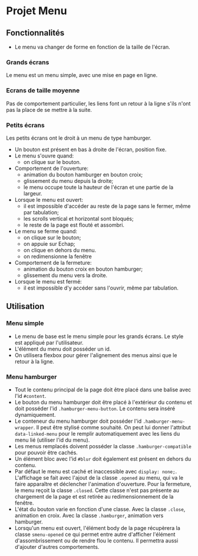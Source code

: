 # Projet Menu

## Fonctionnalités
- Le menu va changer de forme en fonction de la taille de l'écran.
### Grands écrans
Le menu est un menu simple, avec une mise en page en ligne.
### Ecrans de taille moyenne
Pas de comportement particulier, les liens font un retour à la ligne s'ils n'ont pas la place de se mettre à la suite.
### Petits écrans
Les petits écrans ont le droit à un menu de type hamburger.
- Un bouton est présent en bas à droite de l'écran, position fixe.
- Le menu s'ouvre quand:
    - on clique sur le bouton.
- Comportement de l'ouverture:
    - animation du bouton hamburger en bouton croix;
    - glissement du menu depuis la droite;
    - le menu occupe toute la hauteur de l'écran et une partie de la largeur.
- Lorsque le menu est ouvert:
    - il est impossible d'accéder au reste de la page sans le fermer, même par tabulation;
    - les scrolls vertical et horizontal sont bloqués;
    - le reste de la page est flouté et assombri.
- Le menu se ferme quand:
    - on clique sur le bouton;
    - on appuie sur Echap;
    - on clique en dehors du menu.
    - on redimensionne la fenêtre
- Comportement de la fermeture:
    - animation du bouton croix en bouton hamburger;
    - glissement du menu vers la droite.
- Lorsque le menu est fermé:
    - il est impossible d'y accéder sans l'ouvrir, même par tabulation.

## Utilisation
### Menu simple
- Le menu de base est le menu simple pour les grands écrans. Le style est appliqué par l'utilisateur.
- L'élément du menu doit posséder un id.
- On utilisera flexbox pour gérer l'alignement des menus ainsi que le retour à la ligne.
### Menu hamburger
- Tout le contenu principal de la page doit être placé dans une balise avec l'id `#content`.
- Le bouton du menu hamburger doit être placé à l'extérieur du contenu et doit posséder l'id `.hamburger-menu-button`. Le contenu sera inséré dynamiquement.
- Le conteneur du menu hamburger doit posséder l'id `.hamburger-menu-wrapper`. Il peut être stylisé comme souhaité. On peut lui donner l'attribut `data-linked-menu` pour le remplir automatiquement avec les liens du menu lié (utiliser l'id du menu).
- Les menus remplacés doivent posséder la classe `.hamburger-compatible` pour pouvoir être cachés.
- Un élément bloc avec l'id `#blur` doit également est présent en dehors du contenu.
- Par défaut le menu est caché et inaccessible avec `display: none;`. L'affichage se fait avec l'ajout de la classe `.opened` au menu, qui va le faire apparaître et déclencher l'animation d'ouverture. Pour la fermeture, le menu reçoit la classe `.closed`. Cette classe n'est pas présente au chargement de la page et est retirée au redimensionnement de la fenêtre.
- L'état du bouton varie en fonction d'une classe. Avec la classe `.close`, animation en croix. Avec la classe `.hamburger`, animation vers hamburger.
- Lorsqu'un menu est ouvert, l'élément body de la page récupèrera la classe `smenu-opened` ce qui permet entre autre d'afficher l'élément d'assombrissement ou de rendre flou le contenu. Il permettra aussi d'ajouter d'autres comportements.
